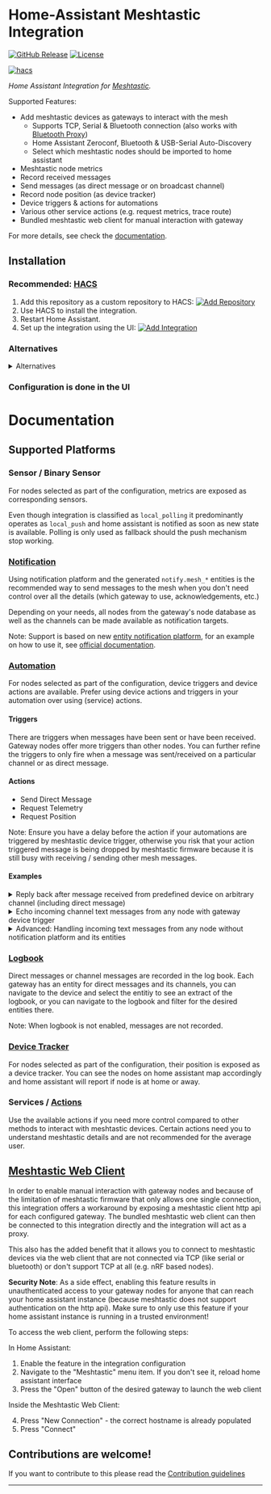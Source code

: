 # Home-Assistant Meshtastic Integration

[![GitHub Release][releases-shield]][releases]
[![License][license-shield]](LICENSE)

[![hacs](https://img.shields.io/badge/HACS-Custom-orange.svg?style=for-the-badge)](https://hacs.xyz/docs/faq/custom_repositories)


_Home Assistant Integration for [Meshtastic](https://www.meshtastic.org)._

Supported Features:
 * Add meshtastic devices as gateways to interact with the mesh
   * Supports TCP, Serial & Bluetooth connection (also works with [Bluetooth Proxy](https://esphome.io/components/bluetooth_proxy.html))
   * Home Assistant Zeroconf, Bluetooth & USB-Serial Auto-Discovery 
   * Select which meshtastic nodes should be imported to home assistant
 * Meshtastic node metrics
 * Record received messages
 * Send messages (as direct message or on broadcast channel)
 * Record node position (as device tracker)
 * Device triggers & actions for automations
 * Various other service actions (e.g. request metrics, trace route)
 * Bundled meshtastic web client for manual interaction with gateway

For more details, see check the [documentation](#documentation).

## Installation

### Recommended: [HACS](https://www.hacs.xyz)

1. Add this repository as a custom repository to HACS: [![Add Repository](https://my.home-assistant.io/badges/hacs_repository.svg)](https://my.home-assistant.io/redirect/hacs_repository/?owner=broglep&repository=homeassistant-meshtastic&category=integration)
2. Use HACS to install the integration.
3. Restart Home Assistant.
4. Set up the integration using the UI: [![Add Integration](https://my.home-assistant.io/badges/config_flow_start.svg)](https://my.home-assistant.io/redirect/config_flow_start/?domain=meshtastic)

### Alternatives
<details>
<summary>Alternatives</summary>

### Manual
1. Using the tool of choice open the directory (folder) for your HA configuration (where you find `configuration.yaml`).
2. If you do not have a `custom_components` directory (folder) there, you need to create it.
3. In the `custom_components` directory (folder) create a new folder called `homeassistant-meshtastic`.
4. Download _all_ the files from the `custom_components/meshtastic/` directory (folder) in this repository.
5. Place the files you downloaded in the new directory (folder) you created.
6. Restart Home Assistant
7. In the HA UI go to "Configuration" -> "Integrations" click "+" and search for "Meshtastic"
</details>

### Configuration is done in the UI

<!---->

# Documentation

## Supported Platforms
### Sensor / Binary Sensor
For nodes selected as part of the configuration, metrics are exposed as corresponding sensors.

Even though integration is classified as `local_polling` it predominantly operates as `local_push` and home assistant is notified
as soon as new state is available. Polling is only used as fallback should the push mechanism stop working.

### [Notification](https://www.home-assistant.io/integrations/notify/)
Using notification platform and the generated `notify.mesh_*` entities is the recommended way to send messages to the mesh when you don't need control over all the details 
(which gateway to use, acknowledgements, etc.)

Depending on your needs, all nodes from the gateway's node database as well as the channels can be made available as notification targets.


Note: Support is based on new [entity notification platform](https://developers.home-assistant.io/blog/2024/04/10/new-notify-entity-platform/), 
for an example on how to use it, see [official documentation](https://www.home-assistant.io/integrations/notify/#example-with-the-entity-platform-notify-action).

### [Automation](https://www.home-assistant.io/docs/automation/)

For nodes selected as part of the configuration, device triggers and device actions are available.
Prefer using device actions and triggers in your automation over using (service) actions.

#### Triggers
There are triggers when messages have been sent or have been received.
Gateway nodes offer more triggers than other nodes. You can further refine the triggers to only fire when a message was 
sent/received on a particular channel or as direct message.


#### Actions
 * Send Direct Message
 * Request Telemetry
 * Request Position

Note: Ensure you have a delay before the action if your automations are triggered by meshtastic device trigger,
otherwise you risk that your action triggered message is being dropped by meshtastic firmware because
it is still busy with receiving / sending other mesh messages.

#### Examples
<details>
<summary>Reply back after message received from predefined device on arbitrary channel (including direct message) </summary>

```yaml
- id: '1800000042000'
  alias: Ping Sample
  description: 'Reply back after message from device'
  triggers:
  - device_id: e3376b45b4912c27cffb46c58e4998e4
    domain: meshtastic
    type: message.sent
    trigger: device
  actions:
  - delay:
      seconds: 10
  - device_id: e3376b45b4912c27cffb46c58e4998e4
    domain: meshtastic
    type: send_message
    message: PONG {{ trigger.event.data.message }}
```

</details>

<details>
<summary>Echo incoming channel text messages from any node with gateway device trigger</summary>

```yaml
- id: '1735857524502'
  alias: Echo Channel Message
  description: ''
  triggers:
  - domain: meshtastic
    device_id: 16efde6990a6a09903153abb8624fe38
    type: channel_message.received
    entity_id: meshtastic.gateway_brig_channel_primary
    trigger: device
  conditions: []
  actions:
  - delay:
      seconds: 5
  - action: meshtastic.broadcast_channel_message
    metadata: {}
    data:
      ack: true
      channel: meshtastic.gateway_brig_channel_primary
      message: 'ECHO: {{ trigger.event.data.message }}'
  mode: single
```
</details>

<details>
<summary>Advanced: Handling incoming text messages from any node without notification platform and its entities</summary>

```yaml
- id: '1735852176270'
  alias: Echo on Channel Message (without Notify Platform)
  description: 'Only from gateway with node id 3771721320 and channel 0'
  triggers:
  - trigger: event
    event_type: meshtastic_api_text_message
    event_data:
      data:
        to:
          node:
          channel: 0
        gateway: 3771721320
  conditions: []
  actions:
  - delay:
      seconds: 5
  - action: meshtastic.send_text
    data:
      ack: true
      text: 'ECHO: {{ trigger.event.data.data.message }}'
      from: '{{ trigger.event.data.data.gateway }}'
      channel: '{{ trigger.event.data.data.to.channel }}'
  mode: single
- id: '1735852176271'
  alias: Echo on Direct Message (without Notify Platform)
  description: 'Only from gateway with node id 3771721320'
  triggers:
  - trigger: event
    event_type: meshtastic_api_text_message
    event_data:
      data:
        to:
          node: 3771721320
          channel:
        gateway: 3771721320
  conditions: []
  actions:
  - delay:
      seconds: 5
  - action: meshtastic.send_text
    data:
      ack: true
      text: 'ECHO: {{ trigger.event.data.data.message }}'
      from: '{{ trigger.event.data.data.gateway }}'
      to: '{{ trigger.event.data.data.from }}'
  mode: single
```

If you don't want to use the recommend notification platform for sending messages (e.g. if you don't want to clutter your Home Assistant instance with potentially hundreds of notify mesh entities), 
you can still handle incoming text messages from any public node and reply to these messages. 
This is useful if to want to reply to incoming direct messages with a standard message, use a LLM or handle various commands with automations.

To do this, create a new Home Assistant automation that triggers on "Manual Events" and put `meshtastic_api_text_message` as the "Event Type". This will cause this automation to get triggerred on all incoming channel and direct messages. You will get events that include this information:

```yaml
trigger:
  event:
    event_type: meshtastic_api_text_message
    data:
      data:
        from: 1127918844
        to:
          node: null
          channel: 0
        gateway: 862525748
        message: Sample Message
```

From contains the node id of the sender of the message, to will have the node id of the gateway for direct messages, or a gateway channel id if the message is directed at the channel. 
Note that the channel id is dependent on the gateway node, so make sure you are using the proper gateway node when replying using that channel id. 

You can create conditions in the automation to filter out the incoming messages you want or you can directly filter in the trigger.
For example to filter out messages addressed to your gateway node, use this condition with your node id.

```
{{ trigger.event.data.data.to.node == 862525748 }}
```

To filter out messages addresses at the primary channel (Channel 0 is typically LONGFAST), use this condition:

```
{{ trigger.event.data.data.to.channel == 0 }}
```

You can also forward these messages as notifications to your phone, etc. For example:

```
Meshtastic message from ({{ trigger.event.data.data.from }}): {{ trigger.event.data.data.message }}
```

To reply to a text message in this situation, add a 2 second or more delay action and then an action called `Meshtastic 'Send Text'` to your automation. You need to add a short delay to make sure your Meshtastic device is idle before replying. Change the `Meshtastic 'Send Text'` action to edit in yaml and change the `to`, `from` and `text` values to something like his:

```
action: meshtastic.send_text
metadata: {}
data:
  ack: false
  from: "{{ trigger.event.data.data.gateway }}"
  to: "{{ trigger.event.data.data.from }}"
  text: "ECHO: {{ trigger.event.data.data.message }}"
```

In the example above, we echo back an incoming direct message.

</details>

### [Logbook](https://www.home-assistant.io/integrations/logbook/)

Direct messages or channel messages are recorded in the log book. 
Each gateway has an entity for direct messages and its channels, you can navigate to the device and select the entitiy
to see an extract of the logbook, or you can navigate to the logbook and filter for the desired entities there. 

Note: When logbook is not enabled, messages are not recorded.

### [Device Tracker](https://www.home-assistant.io/integrations/device_tracker/)

For nodes selected as part of the configuration, their position is exposed as a device tracker.
You can see the nodes on home assistant map accordingly and home assistant will report if 
node is at home or away.

### Services / [Actions](https://developers.home-assistant.io/blog/2024/07/16/service-actions/)

Use the available actions if you need more control compared to other methods to interact with
meshtastic devices. Certain actions need you to understand meshtastic details and are not recommended 
for the average user. 

## [Meshtastic Web Client](https://meshtastic.org/docs/software/web-client/)

In order to enable manual interaction with gateway nodes and because of the limitation of meshtastic firmware
that only allows one single connection, this integration offers a workaround by exposing a meshtastic client http api
for each configured gateway. The bundled meshtastic web client can then be connected
to this integration directly and the integration will act as a proxy.

This also has the added benefit that it allows you to connect to meshtastic devices via the web client
that are not connected via TCP (like serial or bluetooth) or don't support TCP at all (e.g. nRF based nodes).

**Security Note**: As a side effect, enabling this feature results in unauthenticated access to your gateway nodes for 
anyone that can reach your home assistant instance (because meshtastic does not support authentication on the http api).
Make sure to only use this feature if your home assistant instance is running in a trusted environment!

To access the web client, perform the following steps:

In Home Assistant:
1. Enable the feature in the integration configuration
2. Navigate to the "Meshtastic" menu item. If you don't see it, reload home assistant interface
3. Press the "Open" button of the desired gateway to launch the web client

Inside the Meshtastic Web Client:

4. Press "New Connection" - the correct hostname is already populated
5. Press "Connect"

## Contributions are welcome!

If you want to contribute to this please read the [Contribution guidelines](CONTRIBUTING.md)

***

[commits-shield]: https://img.shields.io/github/commit-activity/y/broglep/homeassistant-meshtastic.svg?style=for-the-badge
[commits]: https://github.com/broglep/homeassistant-meshtastic/commits/main
[license-shield]: https://img.shields.io/github/license/broglep/homeassistant-meshtastic.svg?style=for-the-badge
[releases-shield]: https://img.shields.io/github/release/broglep/homeassistant-meshtastic.svg?style=for-the-badge
[releases]: https://github.com/broglep/homeassistant-meshtastic/releases
